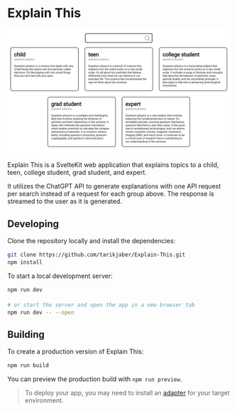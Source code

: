 # Explain This

![Explain This example](static/example.png)

Explain This is a SvelteKit web application that explains topics to a child, teen, college student, grad student, and expert.

It utilizes the ChatGPT API to generate explanations with one API request per search instead of a request for each
group above. The response is streamed to the user as it is generated.

## Developing
Clone the repository locally and install the dependencies:

```bash
git clone https://github.com/tarikjaber/Explain-This.git
npm install
````

To start a local development server:

```bash
npm run dev

# or start the server and open the app in a new browser tab
npm run dev -- --open
```

## Building

To create a production version of Explain This:

```bash
npm run build
```

You can preview the production build with `npm run preview`.

> To deploy your app, you may need to install an [adapter](https://kit.svelte.dev/docs/adapters) for your target environment.
